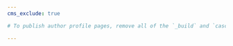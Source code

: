 ```yaml
---
cms_exclude: true

# To publish author profile pages, remove all of the `_build` and `cascade` settings below.

---
```

<!-- _build:
  render: never
cascade:
  _build:
    render: never
    list: always -->
